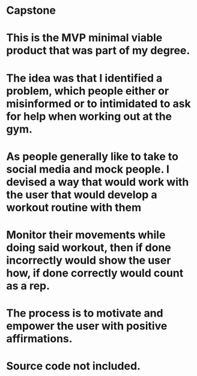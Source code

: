 # Capstone
# This is the MVP minimal viable product that was part of my degree.
# The idea was that I identified a problem, which people either or misinformed or to intimidated to ask for help when working out at the gym.
# As people generally like to take to social media and mock people. I devised a way that would work with the user that would develop a workout routine with them
# Monitor their movements while doing said workout, then if done incorrectly would show the user how, if done correctly would count as a rep.
# The process is to motivate and empower the user with positive affirmations.
# Source code not included. 
